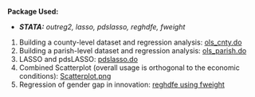 **Package Used:**
- ***STATA:** outreg2, lasso, pdslasso, reghdfe, fweight*


1) Building a county-level dataset and regression analysis: [ols_cnty.do](https://github.com/JingwenSHI-Novae/Coding-Samples/blob/main/Regression-Analysis/ols_cnty.do)
2) Building a parish-level dataset and regression analysis: [ols_parish.do](https://github.com/JingwenSHI-Novae/Coding-Samples/blob/main/Regression-Analysis/ols_parish.do)
3) LASSO and pdsLASSO: [pdslasso.do](https://github.com/JingwenSHI-Novae/Coding-Samples/blob/main/Regression-Analysis/pdslasso.do)
4) Combined Scatterplot (overall usage is orthogonal to the economic conditions): [Scatterplot.png](https://github.com/jingwenshi-novae/Coding-Samples/blob/main/Regression-Analysis/Scatterplot.png)
5) Regression of gender gap in innovation: [reghdfe using fweight](https://github.com/jingwenshi-novae/Coding-Samples/blob/main/Regression-Analysis/reghdfe%20using%20fweight)
